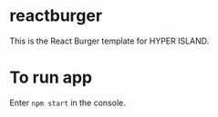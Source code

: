 # reactburger
This is the React Burger template for HYPER ISLAND.

# To run app

Enter `npm start` in the console.
